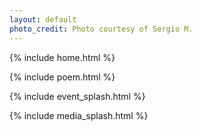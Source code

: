```yaml
---
layout: default
photo_credit: Photo courtesy of Sergio M.
---
```

{% include home.html %}

{% include poem.html %}

{% include event_splash.html %}

{% include media_splash.html %}
